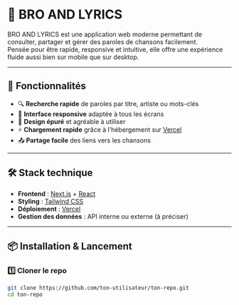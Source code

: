 # 🎤 BRO AND LYRICS

BRO AND LYRICS est une application web moderne permettant de consulter, partager et gérer des paroles de chansons facilement.  
Pensée pour être rapide, responsive et intuitive, elle offre une expérience fluide aussi bien sur mobile que sur desktop.

---

## 🚀 Fonctionnalités

- 🔍 **Recherche rapide** de paroles par titre, artiste ou mots-clés  
- 📱 **Interface responsive** adaptée à tous les écrans  
- 🎨 **Design épuré** et agréable à utiliser  
- ⚡ **Chargement rapide** grâce à l’hébergement sur [Vercel](https://vercel.com)  
- 📤 **Partage facile** des liens vers les chansons

---

## 🛠️ Stack technique

- **Frontend** : [Next.js](https://nextjs.org/) + [React](https://react.dev/)  
- **Styling** : [Tailwind CSS](https://tailwindcss.com/)  
- **Déploiement** : [Vercel](https://vercel.com)  
- **Gestion des données** : API interne ou externe (à préciser)

---

## 📦 Installation & Lancement

### 1️⃣ Cloner le repo
```bash
git clone https://github.com/ton-utilisateur/ton-repo.git
cd ton-repo
